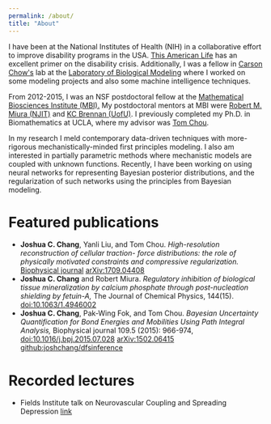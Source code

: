 ```yaml
---
permalink: /about/
title: "About"
---
```




I have been at the National Institutes of Health (NIH) in a collaborative effort to improve disability programs in the USA.
[This American Life](http://www.thisamericanlife.org/radio-archives/episode/490/trends-with-benefits) has
an excellent primer on the disability crisis. Additionally, I was a fellow in [Carson Chow's][carsonchow] lab at the [Laboratory of Biological Modeling](https://lbm.niddk.nih.gov) where I worked on some modeling projects and also some machine intelligence techniques.


From 2012-2015, I was an NSF postdoctoral fellow at the [Mathematical Biosciences Institute (MBI).](http://mbi.osu.edu)
My postdoctoral
mentors at MBI were [Robert M. Miura (NJIT)][robertmiura] and [KC Brennan (UofU)][kcbrennan]. I previously completed my Ph.D. in Biomathematics
at UCLA, where my advisor was [Tom Chou][tomchou].

In my research I meld contemporary data-driven techniques with more-rigorous mechanistically-minded first principles modeling. I also am interested in partially parametric methods where mechanistic models are coupled with unknown functions. Recently, I have been working on using neural networks for representing Bayesian posterior distributions, and the regularization of such networks using the principles from Bayesian modeling.


Featured publications
=====================

* **Joshua C. Chang**, Yanli Liu, and Tom Chou. *High-resolution reconstruction of cellular traction- force distributions: the role of physically motivated constraints and compressive regularization.* [Biophysical journal](https://www.cell.com/biophysj/fulltext/S0006-3495(17)31033-0) [arXiv:1709.04408](http://arxiv.org/abs/1709.04408)
* **Joshua C. Chang** and Robert Miura. *Regulatory inhibition of biological tissue mineralization by calcium phosphate through post-nucleation shielding by fetuin-A,* The Journal of Chemical Physics, 144(15). [doi:10.1063/1.4946002](http://dx.doi.org/10.1063/1.4946002) 
* **Joshua C. Chang**, Pak-Wing Fok, and Tom Chou. *Bayesian Uncertainty Quantification for Bond Energies and Mobilities Using Path Integral Analysis,* Biophysical journal 109.5 (2015): 966-974, [doi:10.1016/j.bpj.2015.07.028](http://dx.doi.org/10.1016/j.bpj.2015.07.028) [arXiv:1502.06415](http://arxiv.org/abs/1502.06415) [github:joshchang/dfsinference](https://github.com/joshchang/dfsinference)


Recorded lectures
=================

* Fields Institute talk on Neurovascular Coupling and Spreading Depression [link](http://www.fields.utoronto.ca/video-archive/2014/07/295-3500)

[tomchou]: http://faculty.biomath.ucla.edu/tchou/
[kcbrennan]: http://neuroscience.med.utah.edu/Faculty/Brennan.html
[huaxiong]: http://www.math.yorku.ca/~hhuang/
[wylie]: http://www6.cityu.edu.hk/ma/people/profile/wyliej.htm
[carsonchow]: https://sciencehouse.wordpress.com/
[robertmiura]: https://web.njit.edu/~miura/